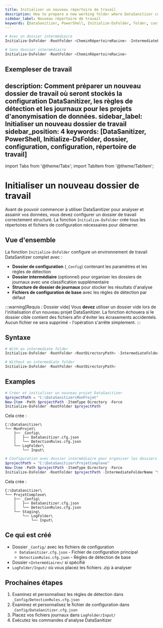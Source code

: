 ```yaml
---
title: Initialiser un nouveau répertoire de travail
description: How to prepare a new working folder where DataSanitizer config, detection rules, and logs will be stored for data anonymization projects.
sidebar_label: Nouveau répertoire de travail
keywords: [DataSanitizer, PowerShell, Initialize-DsFolder, folder, configuration, setup, working directory]
---
```


```powershell
# Avec un dossier intermédiaire
Initialize-DsFolder -RootFolder <CheminRépertoireRacine> -IntermediateFolderName <NomDossierIntermédiaire>

# Sans dossier intermédiaire
Initialize-DsFolder -RootFolder <CheminRépertoireRacine>
```

## Exempleser de travail
description: Comment préparer un nouveau dossier de travail où seront stockés la configuration DataSanitizer, les règles de détection et les journaux pour les projets d'anonymisation de données.
sidebar_label: Initialiser un nouveau dossier de travail
sidebar_position: 4
keywords: [DataSanitizer, PowerShell, Initialize-DsFolder, dossier, configuration, configuration, répertoire de travail]
---

import Tabs from '@theme/Tabs';
import TabItem from '@theme/TabItem';

# Initialiser un nouveau dossier de travail

Avant de pouvoir commencer à utiliser DataSanitizer pour analyser et assainir vos données, vous devez configurer un dossier de travail correctement structuré. La fonction `Initialize-DsFolder` crée tous les répertoires et fichiers de configuration nécessaires pour démarrer.

## Vue d'ensemble

La fonction `Initialize-DsFolder` configure un environnement de travail DataSanitizer complet avec :

- **Dossier de configuration** (`_Config`) contenant les paramètres et les règles de détection
- **Dossier intermédiaire** (optionnel) pour organiser les dossiers de journaux avec une classification supplémentaire
- **Structure de dossier de journaux** pour stocker les résultats d'analyse
- **Fichiers de configuration de base** avec les règles de détection par défaut

:::warning[Requis : Dossier vide]
Vous **devez** utiliser un dossier vide lors de l'initialisation d'un nouveau projet DataSanitizer. La fonction échouera si le dossier cible contient des fichiers afin d'éviter les écrasements accidentels. Aucun fichier ne sera supprimé - l'opération s'arrête simplement.
:::

## Syntaxe

```powershell
# With an intermediate folder
Initialize-DsFolder -RootFolder <RootDirectoryPath> -IntermediateFolderName <IntermediateFolderName>

# Without an intermediate folder
Initialize-DsFolder -RootFolder <RootDirectoryPath>
```

## Examples

<Tabs groupId="setup-type">
<TabItem value="basic" label="Configuration de base">

```powershell
# Créer et initialiser un nouveau projet DataSanitizer
$projectPath = "C:\DataSanitizer\MonProjet"
New-Item -Path $projectPath -ItemType Directory -Force
Initialize-DsFolder -RootFolder $projectPath
```

Cela crée :

```text
C:\DataSanitizer\
└── MonProjet\
    ├── _Config\
    │   ├── DataSanitizer.cfg.json
    │   └── DetectionRules.cfg.json
    └── LogFolder\
        └── Input\
```

</TabItem>
<TabItem value="intermediate" label="Avec dossier intermédiaire">

```powershell
# Configuration avec dossier intermédiaire pour organiser les dossiers de journaux
$projectPath = "C:\DataSanitizer\ProjetComplexe"
New-Item -Path $projectPath -ItemType Directory -Force
Initialize-DsFolder -RootFolder $projectPath -IntermediateFolderName "Staging"
```

Cela crée :

```text
C:\DataSanitizer\
└── ProjetComplexe\
    ├── _Config\
    │   ├── DataSanitizer.cfg.json
    │   └── DetectionRules.cfg.json
    └── Staging\
        └── LogFolder\
            └── Input\
```

</TabItem>
</Tabs>

## Ce qui est créé

- Dossier `_Config/` avec les fichiers de configuration
  - `DataSanitizer.cfg.json` - Fichier de configuration principal
  - `DetectionRules.cfg.json` - Règles de détection de base
- Dossier `<Intermédiaire>/` si spécifié
- `LogFolder/Input/` où vous placez les fichiers .zip à analyser

## Prochaines étapes

1. Examinez et personnalisez les règles de détection dans `_Config/DetectionRules.cfg.json`
2. Examinez et personnalisez le fichier de configuration dans `_Config/DataSanitizer.cfg.json`
3. Placez vos fichiers journaux dans `LogFolder/Input/`
4. Exécutez les commandes d'analyse DataSanitizer
